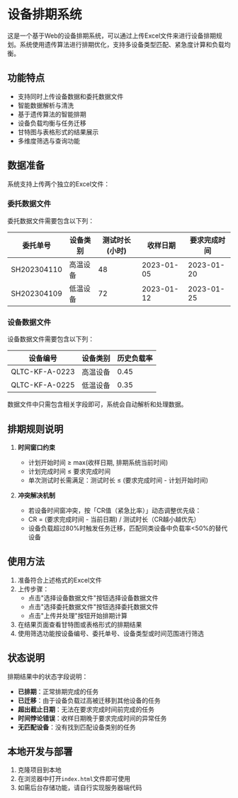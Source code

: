 # 设备排期系统

这是一个基于Web的设备排期系统，可以通过上传Excel文件来进行设备排期规划。系统使用遗传算法进行排期优化，支持多设备类型匹配、紧急度计算和负载均衡。

## 功能特点

- 支持同时上传设备数据和委托数据文件
- 智能数据解析与清洗
- 基于遗传算法的智能排期
- 设备负载均衡与任务迁移
- 甘特图与表格形式的结果展示
- 多维度筛选与查询功能

## 数据准备

系统支持上传两个独立的Excel文件：

### 委托数据文件

委托数据文件需要包含以下列：

| 委托单号 | 设备类别 | 测试时长(小时) | 收样日期 | 要求完成时间 |
|---------|---------|--------------|---------|------------|
| SH202304110 | 高温设备 | 48 | 2023-01-05 | 2023-01-20 |
| SH202304109 | 低温设备 | 72 | 2023-01-12 | 2023-01-25 |

### 设备数据文件

设备数据文件需要包含以下列：

| 设备编号 | 设备类别 | 历史负载率 |
|---------|---------|-----------|
| QLTC-KF-A-0223 | 高温设备 | 0.45 |
| QLTC-KF-A-0225 | 低温设备 | 0.35 |

数据文件中只需包含相关字段即可，系统会自动解析和处理数据。

## 排期规则说明

1. **时间窗口约束**
   - 计划开始时间 ≥ max(收样日期, 排期系统当前时间)
   - 计划完成时间 ≤ 要求完成时间
   - 单次测试时长需满足：测试时长 ≤ (要求完成时间 - 计划开始时间)

2. **冲突解决机制**
   - 若设备时间窗冲突，按「CR值（紧急比率）」动态调整优先级：
   - CR = (要求完成时间 - 当前日期) / 测试时长（CR越小越优先）
   - 设备负载超过80%时触发任务迁移，匹配同类设备中负载率<50%的替代设备

## 使用方法

1. 准备符合上述格式的Excel文件
2. 上传步骤：
   - 点击"选择设备数据文件"按钮选择设备数据文件
   - 点击"选择委托数据文件"按钮选择委托数据文件
   - 点击"上传并处理"按钮开始排期计算
3. 在结果页面查看甘特图或表格形式的排期结果
4. 使用筛选功能按设备编号、委托单号、设备类型或时间范围进行筛选

## 状态说明

排期结果中的状态字段说明：

- **已排期**：正常排期完成的任务
- **已迁移**：由于设备负载过高被迁移到其他设备的任务
- **超出截止日期**：无法在要求完成时间前完成的任务
- **时间悖论错误**：收样日期晚于要求完成时间的异常任务
- **无匹配设备**：没有找到匹配设备类别的任务

## 本地开发与部署

1. 克隆项目到本地
2. 在浏览器中打开`index.html`文件即可使用
3. 如需后台存储功能，请自行实现服务器端代码 